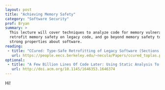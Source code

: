 ```yaml
---
layout: post
title: "Achieving Memory Safety"
category: "Software Security"
prof: Bryan
summary: >
  This lecture will cover techniques to analyze code for memory vulnerabilities,
  retrofit memory safety on legacy code, and go beyond memory safety to verify
  strong properties about software.
reading:
 - title: "CCured: Type-Safe Retrofitting of Legacy Software (Sections 4-6 are optional)"
   url: https://people.eecs.berkeley.edu/~necula/Papers/ccured_toplas.pdf
optional:
 - title: "A Few Billion Lines Of Code Later: Using Static Analysis To Find Bugs In The Real World"
   url: http://doi.acm.org/10.1145/1646353.1646374
---
```


Hi!
